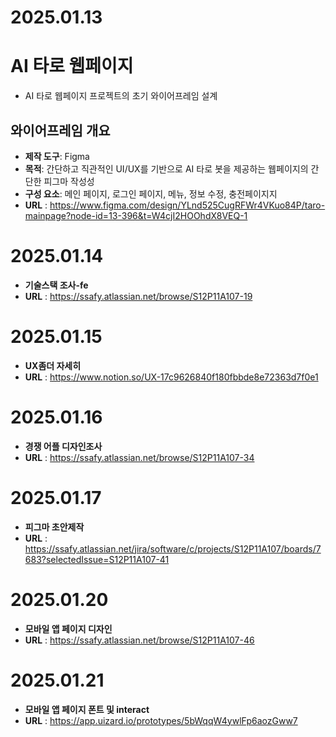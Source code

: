 # 2025.01.13
# AI 타로 웹페이지

* AI 타로 웹페이지 프로젝트의 초기 와이어프레임 설계


## 와이어프레임 개요

- **제작 도구**: Figma
- **목적**: 간단하고 직관적인 UI/UX를 기반으로 AI 타로 봇을 제공하는 웹페이지의 간단한 피그마 작성성
- **구성 요소**: 메인 페이지, 로그인 페이지, 메뉴, 정보 수정, 충전페이지지
- **URL** : https://www.figma.com/design/YLnd525CugRFWr4VKuo84P/taro-mainpage?node-id=13-396&t=W4cjI2HOOhdX8VEQ-1


# 2025.01.14

- **기술스택 조사-fe**
- **URL** : https://ssafy.atlassian.net/browse/S12P11A107-19


# 2025.01.15
- **UX좀더 자세히**
- **URL** : https://www.notion.so/UX-17c9626840f180fbbde8e72363d7f0e1

# 2025.01.16
- **경쟁 어플 디자인조사**
- **URL** : https://ssafy.atlassian.net/browse/S12P11A107-34

# 2025.01.17
- **피그마 초안제작**
- **URL** : https://ssafy.atlassian.net/jira/software/c/projects/S12P11A107/boards/7683?selectedIssue=S12P11A107-41

# 2025.01.20
- **모바일 앱 페이지 디자인**
- **URL** : https://ssafy.atlassian.net/browse/S12P11A107-46

# 2025.01.21
- **모바일 앱 페이지 폰트 및 interact**
- **URL** : https://app.uizard.io/prototypes/5bWqqW4ywlFp6aozGww7
